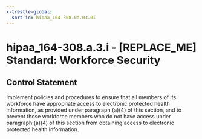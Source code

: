 ```yaml
---
x-trestle-global:
  sort-id: hipaa_164-308.0a.03.0i
---
```


# hipaa_164-308.a.3.i - \[REPLACE_ME\] Standard: Workforce Security

## Control Statement

Implement policies and procedures to ensure that all members of its workforce have appropriate access to electronic protected health information, as provided under paragraph (a)(4) of this section, and to prevent those workforce members who do not have access under paragraph (a)(4) of this section from obtaining access to electronic protected health information.

